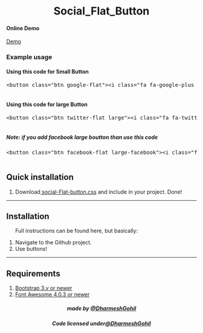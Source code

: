 <h1 align="center">Social_Flat_Button</h1>
<h4>Online Demo</h4>
<a href="http://dharmeshgohil.github.io/Social_Flat_Button/" target="_blank">Demo</a>
<h3>Example usage</h3>
<h4>Using this code for Small Button</h4>
<PRE class="prettyprint linenums lang-html" align="left">
&lt;button class=&quot;btn google-flat&quot;&gt;&lt;i class=&quot;fa fa-google-plus fa-2x&quot;&gt;&lt;/i&gt;&lt;/button&gt;
		</PRE>
		
<h4>Using this code for large Button</h4>
<PRE class="prettyprint linenums lang-html" align="left">
&lt;button class=&quot;btn twitter-flat large&quot;&gt;&lt;i class=&quot;fa fa-twitter fa-2x&quot;&gt;&lt;/i&gt;&lt;/button&gt;
		</PRE>
<h5>Note: if you add facebook large boutton than use this code</h5>
<PRE class="prettyprint linenums lang-html" align="left">
&lt;button class=&quot;btn facebook-flat large-facebook&quot;&gt;&lt;i class=&quot;fa fa-facebook fa-2x&quot;&gt;&lt;/i&gt;&lt;/button&gt;
		</PRE>
<h2>Quick installation</h2>
<ol>
<li>Download<a href="css/social-flat-button.css" target="_blank"> social-Flat-button.css</a> and include in your project. Done!</li>
</ol>
</div>
<hr>
<div>
<h2>Installation</h2>
<ol>
<p>Full instructions can be found here, but basically:</p>
<li>Navigate to the Github project.</li>
<li>Use buttons!</li>
</ol>
</div>
<hr>
<div>
<h2>Requirements</h2>
<ol class="dd">
<li><a href="http://getbootstrap.com/" target="_blank">Bootstrap 3.v or newer</a></li>
<li><a href="http://fortawesome.github.io/Font-Awesome/" target="_blank">Font Awesome 4.0.3 or newer</a></li>
</ol>
</div>
</div>
		
<footer>
<div align="center">
<h5>made by <a href="https://github.com/dharmeshgohil" target="_blank">@DharmeshGohil</a></h5>
<h5>Code licensed under<a href="https://github.com/dharmeshgohil" target="_blank">@DharmeshGohil</a></h5>
</div>
</footer>
		
